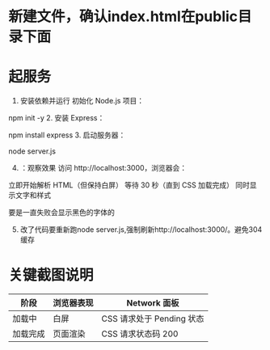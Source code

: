 # 新建文件，确认index.html在public目录下面

# 起服务
1. 安装依赖并运行
初始化 Node.js 项目：


npm init -y
2. 安装 Express：


npm install express
3. 启动服务器：


node server.js

4. ：观察效果
访问 http://localhost:3000，浏览器会：

立即开始解析 HTML（但保持白屏）
等待 30 秒（直到 CSS 加载完成）
同时显示文字和样式

要是一直失败会显示黑色的字体的

5. 改了代码要重新跑node server.js,强制刷新http://localhost:3000/。避免304缓存

# 关键截图说明

|阶段	|浏览器表现	|Network 面板|
| -----------| ----------- | ----------- | 
|加载中	|白屏	|CSS 请求处于 Pending 状态|
|加载完成	|页面渲染	|CSS 请求状态码 200